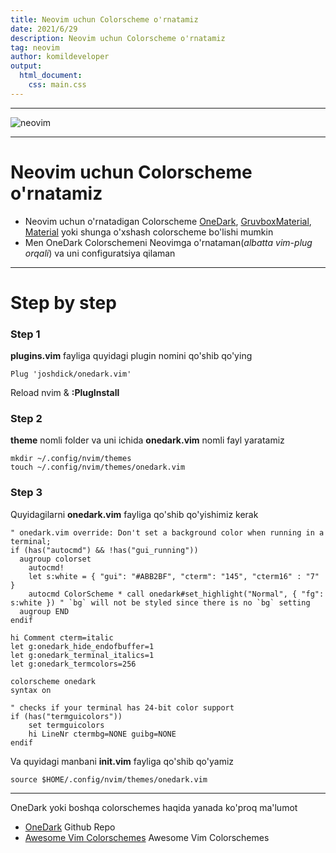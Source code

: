```yaml
---
title: Neovim uchun Colorscheme o'rnatamiz
date: 2021/6/29
description: Neovim uchun Colorscheme o'rnatamiz
tag: neovim
author: komildeveloper
output:
  html_document:
    css: main.css
---
```


---

![neovim](https://www.chrisatmachine.com/static/ff1c356d6a7f46604822f50919abcf83/5134e/neovim.png)

---

# Neovim uchun Colorscheme o'rnatamiz

- Neovim uchun o'rnatadigan Colorscheme [OneDark](https://github.com/joshdick/onedark.vim), [GruvboxMaterial](https://github.com/sainnhe/gruvbox-material), [Material](https://github.com/kaicataldo/material.vim) yoki shunga o'xshash colorscheme bo'lishi mumkin
- Men OneDark Colorschemeni Neovimga o'rnataman(_albatta vim-plug orqali_) va uni configuratsiya qilaman

---

# Step by step

### Step 1

**plugins.vim** fayliga quyidagi plugin nomini qo'shib qo'ying

```
Plug 'joshdick/onedark.vim'
```

Reload nvim & **:PlugInstall**

### Step 2

**theme** nomli folder va uni ichida **onedark.vim** nomli fayl yaratamiz

```
mkdir ~/.config/nvim/themes
touch ~/.config/nvim/themes/onedark.vim
```

### Step 3

Quyidagilarni **onedark.vim** fayliga qo'shib qo'yishimiz kerak

```
" onedark.vim override: Don't set a background color when running in a terminal;
if (has("autocmd") && !has("gui_running"))
  augroup colorset
    autocmd!
    let s:white = { "gui": "#ABB2BF", "cterm": "145", "cterm16" : "7" }
    autocmd ColorScheme * call onedark#set_highlight("Normal", { "fg": s:white }) " `bg` will not be styled since there is no `bg` setting
  augroup END
endif

hi Comment cterm=italic
let g:onedark_hide_endofbuffer=1
let g:onedark_terminal_italics=1
let g:onedark_termcolors=256

colorscheme onedark
syntax on

" checks if your terminal has 24-bit color support
if (has("termguicolors"))
    set termguicolors
    hi LineNr ctermbg=NONE guibg=NONE
endif
```

Va quyidagi manbani **init.vim** fayliga qo'shib qo'yamiz

```
source $HOME/.config/nvim/themes/onedark.vim
```

---

OneDark yoki boshqa colorschemes haqida yanada ko'proq ma'lumot

- [OneDark](https://github.com/joshdick/onedark.vim) Github Repo
- [Awesome Vim Colorschemes](https://github.com/rafi/awesome-vim-colorschemes) Awesome Vim Colorschemes
